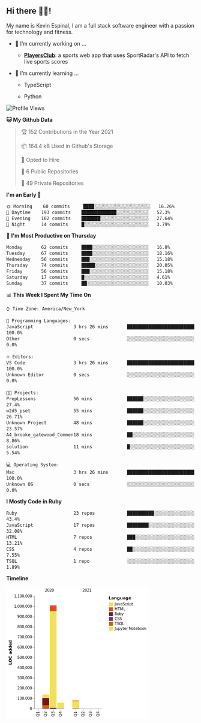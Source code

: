 ## Hi there 👋🏽!

My name is Kevin Espinal, I am a full stack software engineer with a passion for technology and fitness.

- 🔭 I’m currently working on ...

     - **[PlayersClub](https://playersclub.herokuapp.com/#/)**: a sports web app that uses SportRadar's API to fetch live sports scores

- 🌱 I’m currently learning ...

     - TypeScript
     
     - Python
     
<!--START_SECTION:waka-->
![Profile Views](http://img.shields.io/badge/Profile%20Views-0-blue)

**🐱 My Github Data** 

> 🏆 152 Contributions in the Year 2021
 > 
> 📦 164.4 kB Used in Github's Storage 
 > 
> 💼 Opted to Hire
 > 
> 📜 6 Public Repositories 
 > 
> 🔑 49 Private Repositories  
 > 
**I'm an Early 🐤** 

```text
🌞 Morning    60 commits     ████░░░░░░░░░░░░░░░░░░░░░   16.26% 
🌆 Daytime    193 commits    █████████████░░░░░░░░░░░░   52.3% 
🌃 Evening    102 commits    ███████░░░░░░░░░░░░░░░░░░   27.64% 
🌙 Night      14 commits     █░░░░░░░░░░░░░░░░░░░░░░░░   3.79%

```
📅 **I'm Most Productive on Thursday** 

```text
Monday       62 commits     ████░░░░░░░░░░░░░░░░░░░░░   16.8% 
Tuesday      67 commits     ████░░░░░░░░░░░░░░░░░░░░░   18.16% 
Wednesday    56 commits     ███░░░░░░░░░░░░░░░░░░░░░░   15.18% 
Thursday     74 commits     █████░░░░░░░░░░░░░░░░░░░░   20.05% 
Friday       56 commits     ███░░░░░░░░░░░░░░░░░░░░░░   15.18% 
Saturday     17 commits     █░░░░░░░░░░░░░░░░░░░░░░░░   4.61% 
Sunday       37 commits     ██░░░░░░░░░░░░░░░░░░░░░░░   10.03%

```


📊 **This Week I Spent My Time On** 

```text
⌚︎ Time Zone: America/New_York

💬 Programming Languages: 
JavaScript               3 hrs 26 mins       █████████████████████████   100.0% 
Other                    0 secs              ░░░░░░░░░░░░░░░░░░░░░░░░░   0.0%

🔥 Editors: 
VS Code                  3 hrs 26 mins       █████████████████████████   100.0% 
Unknown Editor           0 secs              ░░░░░░░░░░░░░░░░░░░░░░░░░   0.0%

🐱‍💻 Projects: 
PrepLessons              56 mins             ██████░░░░░░░░░░░░░░░░░░░   27.4% 
w2d5_pset                55 mins             ██████░░░░░░░░░░░░░░░░░░░   26.71% 
Unknown Project          48 mins             ██████░░░░░░░░░░░░░░░░░░░   23.57% 
A4_brooke_gatewood_Commen18 mins             ██░░░░░░░░░░░░░░░░░░░░░░░   8.86% 
solution                 11 mins             █░░░░░░░░░░░░░░░░░░░░░░░░   5.54%

💻 Operating System: 
Mac                      3 hrs 26 mins       █████████████████████████   100.0% 
Unknown OS               0 secs              ░░░░░░░░░░░░░░░░░░░░░░░░░   0.0%

```

**I Mostly Code in Ruby** 

```text
Ruby                     23 repos            ██████████░░░░░░░░░░░░░░░   43.4% 
JavaScript               17 repos            ████████░░░░░░░░░░░░░░░░░   32.08% 
HTML                     7 repos             ███░░░░░░░░░░░░░░░░░░░░░░   13.21% 
CSS                      4 repos             ██░░░░░░░░░░░░░░░░░░░░░░░   7.55% 
TSQL                     1 repo              ░░░░░░░░░░░░░░░░░░░░░░░░░   1.89%

```


**Timeline**

![Chart not found](https://raw.githubusercontent.com/espinalk212/espinalk212/main/charts/bar_graph.png) 


<!--END_SECTION:waka-->


<!--
**espinalk212/espinalk212** is a ✨ _special_ ✨ repository because its `README.md` (this file) appears on your GitHub profile.

Here are some ideas to get you started:

- 🔭 I’m currently working on ...
- 🌱 I’m currently learning ...
- 👯 I’m looking to collaborate on ...
- 🤔 I’m looking for help with ...
- 💬 Ask me about ...
- 📫 How to reach me: ...
- 😄 Pronouns: ...
- ⚡ Fun fact: ...
-->
